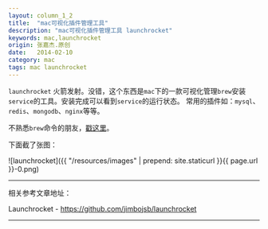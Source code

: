 ```yaml
---
layout: column_1_2
title:  "mac可视化插件管理工具"
description: "mac可视化插件管理工具 launchrocket"
keywords: mac,launchrocket
origin: 张嘉杰.原创
date:   2014-02-10
category: mac
tags: mac launchrocket
---
```

`launchrocket` 火箭发射。没错，这个东西是`mac`下的一款可视化管理`brew`安装`service`的工具。安装完成可以看到`service`的运行状态。
常用的插件如：`mysql`、`redis`、`mongodb`、`nginx`等等。  
<!--more-->

不熟悉`brew`命令的朋友，[戳这里](/2014/02/10/newmac/)。 

下面截了张图：

![launchrocket]({{ "/resources/images" | prepend: site.staticurl }}{{ page.url }}-0.png)

-----------------------

相关参考文章地址：

Launchrocket - <https://github.com/jimbojsb/launchrocket>  

-----------------------
